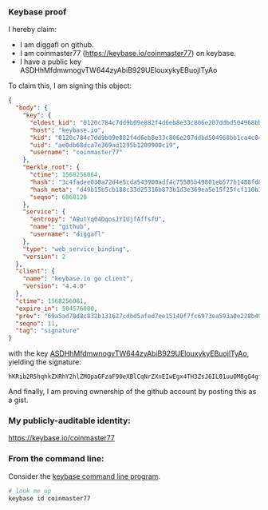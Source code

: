 ### Keybase proof

I hereby claim:

  * I am diggafl on github.
  * I am coinmaster77 (https://keybase.io/coinmaster77) on keybase.
  * I have a public key ASDHhMfdmwnogvTW644zyAbiB929UElouxykyEBuojlTyAo

To claim this, I am signing this object:

```json
{
  "body": {
    "key": {
      "eldest_kid": "0120c784c7dd9b09e882f4d6eb8e33c806e207ddbd504968bb1ca4c8406ea23953c80a",
      "host": "keybase.io",
      "kid": "0120c784c7dd9b09e882f4d6eb8e33c806e207ddbd504968bb1ca4c8406ea23953c80a",
      "uid": "ae0db68dca7e369ad1295b1209900c19",
      "username": "coinmaster77"
    },
    "merkle_root": {
      "ctime": 1568256064,
      "hash": "3c4fadee030a72d4e5cda543900adf4c75505b49801eb577b1488fd866b9db914380195a021c9c70cb2e036946461d16179ba2583eefd19a5f3f78ffc3c9721f",
      "hash_meta": "d49b15b5cb188c33d25316b873b1d3e369ea5e15f25fcf110b10578206195b6e",
      "seqno": 6868120
    },
    "service": {
      "entropy": "A9utYq04DqosJYIUjfAffsfU",
      "name": "github",
      "username": "diggafl"
    },
    "type": "web_service_binding",
    "version": 2
  },
  "client": {
    "name": "keybase.io go client",
    "version": "4.4.0"
  },
  "ctime": 1568256081,
  "expire_in": 504576000,
  "prev": "69a5ad70d8c832b131627cdbd5afed7ee15140f7fc6973ea593a0e228b49dbd3",
  "seqno": 11,
  "tag": "signature"
}
```

with the key [ASDHhMfdmwnogvTW644zyAbiB929UElouxykyEBuojlTyAo](https://keybase.io/coinmaster77), yielding the signature:

```
hKRib2R5hqhkZXRhY2hlZMOpaGFzaF90eXBlCqNrZXnEIwEgx4TH3ZsJ6IL01uuOM8gG4gfdvVBJaLscpMhAbqI5U8gKp3BheWxvYWTESpcCC8QgaaWtcNjIMrExYnzb1a/tfuFRQPf8aXPqWToOIotJ29PEIGiTkbBX9DZ/KAytjOK+Q4BH3o/LCmQDD5khbeeilGCfAgHCo3NpZ8RA9g4Mn3UVv/Da4wGfo0BgBQTmQMQBHobF/5DWMej8/sOg8dnKl+o65hyHPngWwNl5/VxnIjPuSBKm4Q3+bK0uBahzaWdfdHlwZSCkaGFzaIKkdHlwZQildmFsdWXEIHKW/y26MdnjLiTkqh5neSJJGgUhvg7h1UVdGfr+HaDWo3RhZ80CAqd2ZXJzaW9uAQ==

```

And finally, I am proving ownership of the github account by posting this as a gist.

### My publicly-auditable identity:

https://keybase.io/coinmaster77

### From the command line:

Consider the [keybase command line program](https://keybase.io/download).

```bash
# look me up
keybase id coinmaster77
```
